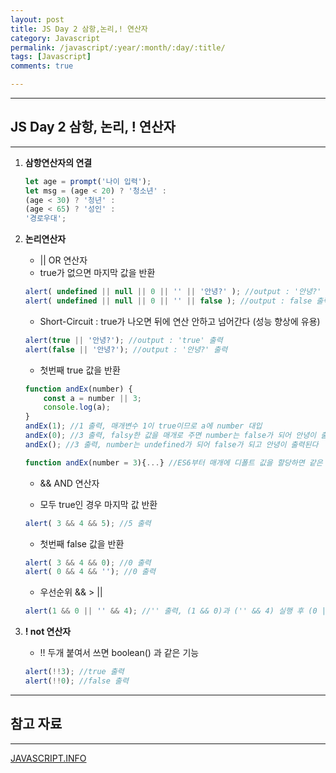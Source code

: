 ```yaml
---
layout: post
title: JS Day 2 삼항,논리,! 연산자
category: Javascript
permalink: /javascript/:year/:month/:day/:title/
tags: [Javascript]
comments: true

---
```


---

## JS Day 2 삼항, 논리, ! 연산자

---

1. **삼항연산자의 연결**

   ```javascript
   let age = prompt('나이 입력');
   let msg = (age < 20) ? '청소년' :
   (age < 30) ? '청년' :
   (age < 65) ? '성인' :
   '경로우대';
   ```

   

2. **논리연산자**

   * || OR 연산자 
   * true가 없으면 마지막 값을 반환

   ```javascript
   alert( undefined || null || 0 || '' || '안녕?' ); //output : '안녕?' 출력
   alert( undefined || null || 0 || '' || false ); //output : false 출력
   ```

   * Short-Circuit : true가 나오면 뒤에 연산 안하고 넘어간다 (성능 향상에 유용)

   ```javascript
   alert(true || '안녕?'); //output : 'true' 출력
   alert(false || '안녕?'); //output : '안녕?' 출력
   ```

   * 첫번째 true 값을 반환

   ```javascript
   function andEx(number) {
       const a = number || 3;
       console.log(a);
   }
   andEx(1); //1 출력, 매개변수 1이 true이므로 a에 number 대입 
   andEx(0); //3 출력, falsy한 값을 매개로 주면 number는 false가 되어 안녕이 출력된다
   andEx(); //3 출력, number는 undefined가 되어 false가 되고 안녕이 출력된다
   
   function andEx(number = 3){...} //ES6부터 매개에 디폴트 깂을 할당하면 같은 효과!!★
   ```

   

   * &&  AND 연산자

   * 모두 true인 경우 마지막 값 반환

   ```javascript
   alert( 3 && 4 && 5); //5 출력
   ```

   * 첫번째 false 값을 반환

   ```javascript
   alert( 3 && 4 && 0); //0 출력
   alert( 0 && 4 && ''); //0 출력
   ```

   * 우선순위 && > ||

   ```javascript
   alert(1 && 0 || '' && 4); //'' 출력, (1 && 0)과 ('' && 4) 실행 후 (0 || '') 실행
   ```

   

3. **! not 연산자**

   * !! 두개 붙여서 쓰면 boolean() 과 같은 기능

   ```javascript
   alert(!!3); //true 출력
   alert(!!0); //false 출력
   ```

   



---

## 참고 자료

---

[JAVASCRIPT.INFO](https://ko.javascript.info/)